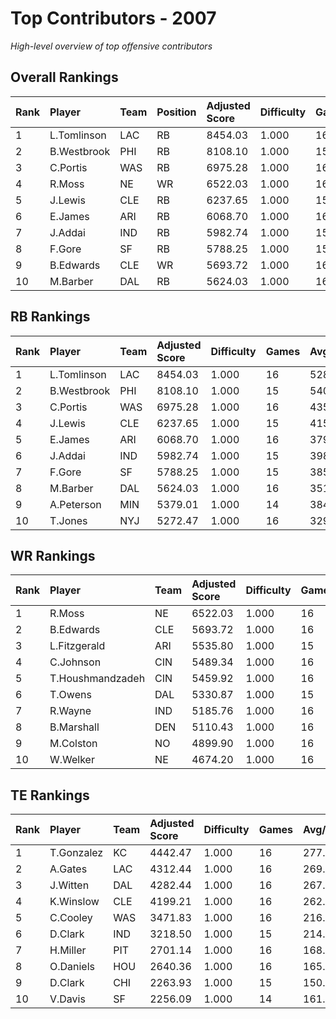 # Top Contributors - 2007

*High-level overview of top offensive contributors*

## Overall Rankings

| Rank | Player      | Team | Position | Adjusted Score | Difficulty | Games | Avg/Game | Typical | Consistency | Trend      |
| :----| :-----------| :----| :--------| :--------------| :----------| :-----| :--------| :-------| :-----------| :----------|
| 1    | L.Tomlinson | LAC  | RB       | 8454.03        | 1.000      | 16    | 528.38   | 520.13  | 8/3/5       | Stable     |
| 2    | B.Westbrook | PHI  | RB       | 8108.10        | 1.000      | 15    | 540.54   | 586.60  | 7/4/4       | Stable     |
| 3    | C.Portis    | WAS  | RB       | 6975.28        | 1.000      | 16    | 435.96   | 440.53  | 8/3/5       | Stable     |
| 4    | R.Moss      | NE   | WR       | 6522.03        | 1.000      | 16    | 407.63   | 420.08  | 8/2/6       | Stable     |
| 5    | J.Lewis     | CLE  | RB       | 6237.65        | 1.000      | 15    | 415.84   | 401.97  | 7/1/7       | Increasing |
| 6    | E.James     | ARI  | RB       | 6068.70        | 1.000      | 16    | 379.29   | 342.75  | 9/1/6       | Decreasing |
| 7    | J.Addai     | IND  | RB       | 5982.74        | 1.000      | 15    | 398.85   | 341.73  | 6/1/8       | Decreasing |
| 8    | F.Gore      | SF   | RB       | 5788.25        | 1.000      | 15    | 385.88   | 300.19  | 6/2/7       | Stable     |
| 9    | B.Edwards   | CLE  | WR       | 5693.72        | 1.000      | 16    | 355.86   | 318.31  | 8/3/5       | Stable     |
| 10   | M.Barber    | DAL  | RB       | 5624.03        | 1.000      | 16    | 351.50   | 305.68  | 8/2/6       | Decreasing |

## RB Rankings

| Rank | Player      | Team | Adjusted Score | Difficulty | Games | Avg/Game | Typical | Consistency | Trend      |
| :----| :-----------| :----| :--------------| :----------| :-----| :--------| :-------| :-----------| :----------|
| 1    | L.Tomlinson | LAC  | 8454.03        | 1.000      | 16    | 528.38   | 520.13  | 8/3/5       | Stable     |
| 2    | B.Westbrook | PHI  | 8108.10        | 1.000      | 15    | 540.54   | 586.60  | 7/4/4       | Stable     |
| 3    | C.Portis    | WAS  | 6975.28        | 1.000      | 16    | 435.96   | 440.53  | 8/3/5       | Stable     |
| 4    | J.Lewis     | CLE  | 6237.65        | 1.000      | 15    | 415.84   | 401.97  | 7/1/7       | Increasing |
| 5    | E.James     | ARI  | 6068.70        | 1.000      | 16    | 379.29   | 342.75  | 9/1/6       | Decreasing |
| 6    | J.Addai     | IND  | 5982.74        | 1.000      | 15    | 398.85   | 341.73  | 6/1/8       | Decreasing |
| 7    | F.Gore      | SF   | 5788.25        | 1.000      | 15    | 385.88   | 300.19  | 6/2/7       | Stable     |
| 8    | M.Barber    | DAL  | 5624.03        | 1.000      | 16    | 351.50   | 305.68  | 8/2/6       | Decreasing |
| 9    | A.Peterson  | MIN  | 5379.01        | 1.000      | 14    | 384.21   | 376.22  | 6/2/6       | Decreasing |
| 10   | T.Jones     | NYJ  | 5272.47        | 1.000      | 16    | 329.53   | 308.10  | 8/3/5       | Stable     |

## WR Rankings

| Rank | Player           | Team | Adjusted Score | Difficulty | Games | Avg/Game | Typical | Consistency | Trend      |
| :----| :----------------| :----| :--------------| :----------| :-----| :--------| :-------| :-----------| :----------|
| 1    | R.Moss           | NE   | 6522.03        | 1.000      | 16    | 407.63   | 420.08  | 8/2/6       | Stable     |
| 2    | B.Edwards        | CLE  | 5693.72        | 1.000      | 16    | 355.86   | 318.31  | 8/3/5       | Stable     |
| 3    | L.Fitzgerald     | ARI  | 5535.80        | 1.000      | 15    | 369.05   | 316.42  | 7/1/7       | Increasing |
| 4    | C.Johnson        | CIN  | 5489.34        | 1.000      | 16    | 343.08   | 288.21  | 8/2/6       | Stable     |
| 5    | T.Houshmandzadeh | CIN  | 5459.92        | 1.000      | 16    | 341.24   | 317.63  | 8/0/8       | Decreasing |
| 6    | T.Owens          | DAL  | 5330.87        | 1.000      | 15    | 355.39   | 340.35  | 7/1/7       | Increasing |
| 7    | R.Wayne          | IND  | 5185.76        | 1.000      | 16    | 324.11   | 349.68  | 7/0/9       | Stable     |
| 8    | B.Marshall       | DEN  | 5110.43        | 1.000      | 16    | 319.40   | 266.81  | 8/1/7       | Increasing |
| 9    | M.Colston        | NO   | 4899.90        | 1.000      | 16    | 306.24   | 340.16  | 8/1/7       | Increasing |
| 10   | W.Welker         | NE   | 4674.20        | 1.000      | 16    | 292.14   | 248.57  | 8/0/8       | Stable     |

## TE Rankings

| Rank | Player     | Team | Adjusted Score | Difficulty | Games | Avg/Game | Typical | Consistency | Trend      |
| :----| :----------| :----| :--------------| :----------| :-----| :--------| :-------| :-----------| :----------|
| 1    | T.Gonzalez | KC   | 4442.47        | 1.000      | 16    | 277.65   | 269.08  | 8/2/6       | Stable     |
| 2    | A.Gates    | LAC  | 4312.44        | 1.000      | 16    | 269.53   | 298.63  | 8/1/7       | Decreasing |
| 3    | J.Witten   | DAL  | 4282.44        | 1.000      | 16    | 267.65   | 272.10  | 8/3/5       | Decreasing |
| 4    | K.Winslow  | CLE  | 4199.21        | 1.000      | 16    | 262.45   | 241.11  | 8/3/5       | Decreasing |
| 5    | C.Cooley   | WAS  | 3471.83        | 1.000      | 16    | 216.99   | 181.15  | 8/2/6       | Increasing |
| 6    | D.Clark    | IND  | 3218.50        | 1.000      | 15    | 214.57   | 246.06  | 7/0/8       | Decreasing |
| 7    | H.Miller   | PIT  | 2701.14        | 1.000      | 16    | 168.82   | 137.81  | 8/1/7       | Decreasing |
| 8    | O.Daniels  | HOU  | 2640.36        | 1.000      | 16    | 165.02   | 172.92  | 6/2/8       | Decreasing |
| 9    | D.Clark    | CHI  | 2263.93        | 1.000      | 15    | 150.93   | 135.47  | 7/1/7       | Decreasing |
| 10   | V.Davis    | SF   | 2256.09        | 1.000      | 14    | 161.15   | 143.34  | 7/0/7       | Increasing |

